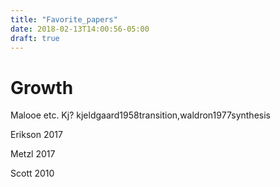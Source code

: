 ```yaml
---
title: "Favorite_papers"
date: 2018-02-13T14:00:56-05:00
draft: true
---
```


# Growth

Malooe etc. Kj?
kjeldgaard1958transition,waldron1977synthesis

Erikson 2017

Metzl 2017

Scott 2010


